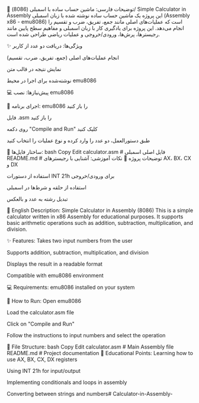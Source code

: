 
📌 توضیحات فارسی:
ماشین حساب ساده با اسمبلی (8086)/ Simple Calculator in Assembly
این پروژه یک ماشین حساب ساده نوشته شده با زبان اسمبلی (Assembly x86 - emu8086) است که عملیات‌های اصلی مانند جمع، تفریق، ضرب و تقسیم را انجام می‌دهد. این پروژه برای یادگیری کار با زبان اسمبلی و مفاهیم سطح پایین مانند رجیسترها، پرش‌ها، ورودی/خروجی و عملیات ریاضی طراحی شده است.

✨ ویژگی‌ها:
دریافت دو عدد از کاربر

انجام عملیات‌های اصلی (جمع، تفریق، ضرب، تقسیم)

نمایش نتیجه در قالب متن

نوشته‌شده برای اجرا در محیط emu8086

💻 پیش‌نیازها:
نصب emu8086

🚀 اجرای برنامه:
emu8086 را باز کنید

فایل .asm را باز کنید

روی دکمه "Compile and Run" کلیک کنید

طبق دستورالعمل، دو عدد را وارد کرده و نوع عملیات را انتخاب کنید

📂 ساختار فایل‌ها:
bash
Copy
Edit
calculator.asm      # فایل اصلی اسمبلی
README.md           # توضیحات پروژه
🧠 نکات آموزشی:
آشنایی با رجیسترهای AX، BX، CX و DX

استفاده از دستورات INT 21h برای ورودی/خروجی

استفاده از حلقه و شرط‌ها در اسمبلی

تبدیل رشته به عدد و بالعکس

📌 English Description:
Simple Calculator in Assembly (8086)
This is a simple calculator written in x86 Assembly for educational purposes. It supports basic arithmetic operations such as addition, subtraction, multiplication, and division.

✨ Features:
Takes two input numbers from the user

Supports addition, subtraction, multiplication, and division

Displays the result in a readable format

Compatible with emu8086 environment

💻 Requirements:
emu8086 installed on your system

🚀 How to Run:
Open emu8086

Load the calculator.asm file

Click on "Compile and Run"

Follow the instructions to input numbers and select the operation

📂 File Structure:
bash
Copy
Edit
calculator.asm      # Main Assembly file
README.md           # Project documentation
🧠 Educational Points:
Learning how to use AX, BX, CX, DX registers

Using INT 21h for input/output

Implementing conditionals and loops in assembly

Converting between strings and numbers# Calculator-in-Assembly-
